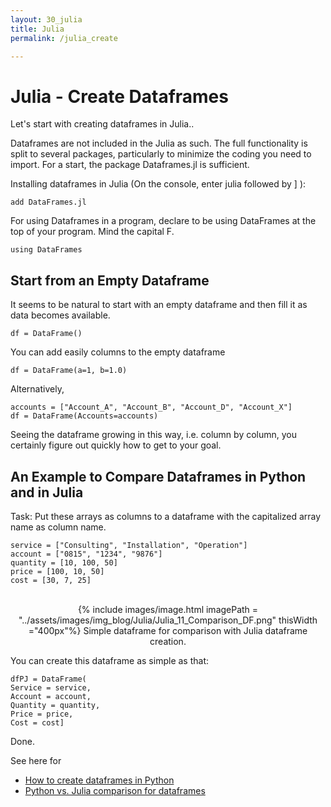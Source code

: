 ```yaml
---
layout: 30_julia
title: Julia
permalink: /julia_create

---
```


# Julia - Create Dataframes

Let's start with creating dataframes in Julia.. 

Dataframes are not included in the Julia as such. The full functionality is split to several packages, particularly to minimize the coding you need to import. For a start, the package Dataframes.jl is sufficient.

Installing dataframes in Julia (On the console, enter julia followed by ] ):

>
    add DataFrames.jl


For using Dataframes in a program, declare to be using DataFrames at the top of your program. Mind the capital F.

> 
    using DataFrames


## Start from an Empty Dataframe

It seems to be natural to start with an empty dataframe and then fill it as data becomes available. 

>
    df = DataFrame()

You can add easily columns to the empty dataframe

>
    df = DataFrame(a=1, b=1.0)


Alternatively,
>
    accounts = ["Account_A", "Account_B", "Account_D", "Account_X"]
    df = DataFrame(Accounts=accounts)

Seeing the dataframe growing in this way, i.e. column by column, you certainly figure out quickly how to get to your goal.




## An Example to Compare Dataframes in Python and in Julia

Task: Put these arrays as columns to a dataframe with the capitalized array name as column name. 

>
    service = ["Consulting", "Installation", "Operation"]
    account = ["0815", "1234", "9876"]
    quantity = [10, 100, 50]
    price = [100, 10, 50]
    cost = [30, 7, 25]




<center>
<br>
{% include images/image.html imagePath = "../assets/images/img_blog/Julia/Julia_11_Comparison_DF.png" thisWidth ="400px"%}
Simple dataframe for comparison with Julia dataframe creation.
</center>    

You can create this dataframe as simple as that:

>
    dfPJ = DataFrame(
    Service = service,
    Account = account,
    Quantity = quantity,
    Price = price,
    Cost = cost]

Done.


See here for
- [How to create dataframes in Python](pandas_create)
- [Python vs. Julia comparison for dataframes](python_julia_comparison)


